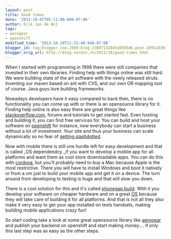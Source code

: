 ```yaml
---
layout: post
title: Good times
date: '2013-10-07T05:11:00.000-07:00'
author: Erik Jan de Wit
tags:
- aerogear
- openshift
modified_time: '2013-10-10T21:25:40.940-07:00'
blogger_id: tag:blogger.com,1999:blog-236071318451058546.post-2055183036693967667
blogger_orig_url: http://blog.nerdin.ch/2013/10/good-times.html
---
```


When I started with programming in 1998 there were still companies that invested in their own libraries. Finding help with things online was still hard. We were building state of the art software with the newly released struts. Inventing our maven based on ant with CVS, and our own OR mapping tool of course. Java guys love building frameworks.

Nowadays developers have it easy compared to back then, there is no functionality you can come up with or there is an opensource library for it. Finding help online is also easy there are great things like [stackoverflow.com][1], forums and tutorials to get started fast. Even hosting and building it, you can find free services for. You can build and host your software on [openshift][2] for instance, now everybody can start a business without a lot of investment. Your site and thus your business can scale dynamically so no fear of [getting slashdotted][3].

Now with mobile there is still one hurdle left for easy development and that is called _OS dependendcy _if you want to develop a mobile app for all platforms and want them as cool store downloadable apps. You can do this with [cordova][4], but you'll probably need to buy a Mac because Apple is the most restrictive. There you will have to install Windows and boot it natively or from a vm just to build your mobile app and get it on a device. The turn around from developing to testing is huge and that will slow you down.

There is a cool solution for this and it's called [phonegap build][5]. With it you develop your software on cheaper hardware and on a great [OS][6] because they will take care of building it for all platforms. And that is not all they also make it very easy to get your app installed on tests handsets, making building mobile applications crazy fun!

So start coding take a look at some great opensource library like [aerogear][7] and publish your backend on openshift and start making money.... if only this last step was as easy as the other steps.
  
[1]: http://stackoverflow.com/
[2]: https://openshift.redhat.com/
[3]: http://en.wikipedia.org/wiki/Slashdot_effect
[4]: http://cordova.apache.org/
[5]: https://build.phonegap.com/
[6]: http://fedoraproject.org/
[7]: http://aerogear.org/  